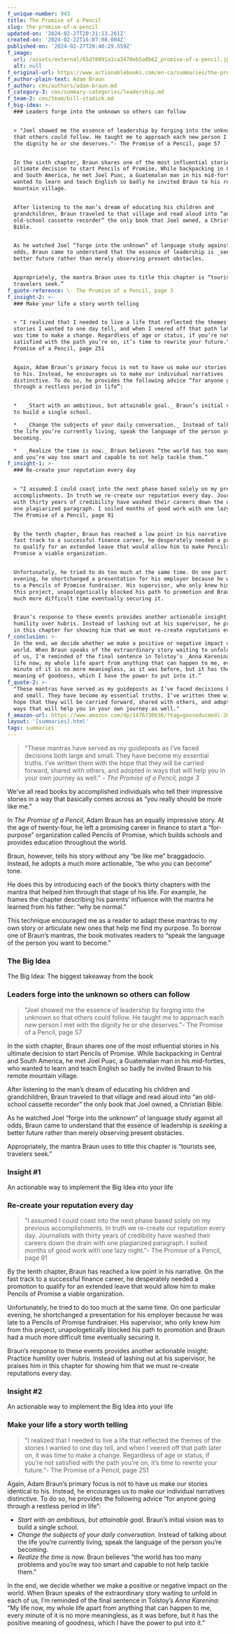 ```yaml
---
f_unique-number: 943
title: The Promise of a Pencil
slug: the-promise-of-a-pencil
updated-on: '2024-02-27T20:31:13.261Z'
created-on: '2024-02-22T16:07:08.004Z'
published-on: '2024-02-27T20:40:29.559Z'
f_image:
  url: /assets/external/65d78091a1ca3470eb5a8b62_promise-of-a-pencil.jpeg
  alt: null
f_original-url: https://www.actionablebooks.com/en-ca/summaries/the-promise-of-a-pencil/
f_author-plain-text: Adam Braun
f_author: cms/authors/adam-braun.md
f_category-3: cms/summary-categories/leadership.md
f_team-2: cms/team/bill-stadick.md
f_big-idea: >-
  ### Leaders forge into the unknown so others can follow


  > "Joel showed me the essence of leadership by forging into the unknown so
  that others could follow. He taught me to approach each new person I met with
  the dignity he or she deserves."- The Promise of a Pencil, page 57


  In the sixth chapter, Braun shares one of the most influential stories in his
  ultimate decision to start Pencils of Promise. While backpacking in Central
  and South America, he met Joel Puac, a Guatemalan man in his mid-forties, who
  wanted to learn and teach English so badly he invited Braun to his remote
  mountain village.


  After listening to the man’s dream of educating his children and
  grandchildren, Braun traveled to that village and read aloud into “an
  old-school cassette recorder” the only book that Joel owned, a Christian
  Bible.


  As he watched Joel “forge into the unknown” of language study against all
  odds, Braun came to understand that the essence of leadership is _seeking_ a
  better future rather than merely observing present obstacles.


  Appropriately, the mantra Braun uses to title this chapter is “tourists see,
  travelers seek.”
f_quote-reference: \- The Promise of a Pencil, page 3
f_insight-2: >-
  ### Make your life a story worth telling


  > "I realized that I needed to live a life that reflected the themes of the
  stories I wanted to one day tell, and when I veered off that path later on, it
  was time to make a change. Regardless of age or status, if you’re not
  satisfied with the path you’re on, it’s time to rewrite your future."- The
  Promise of a Pencil, page 251


  Again, Adam Braun’s primary focus is not to have us make our stories identical
  to his. Instead, he encourages us to make our individual narratives
  distinctive. To do so, he provides the following advice “for anyone going
  through a restless period in life”:


  *   _Start with an ambitious, but attainable goal._ Braun’s initial vision was
  to build a single school.

  *   _Change the subjects of your daily conversation._ Instead of talking about
  the life you’re currently living, speak the language of the person you’re
  becoming.

  *   _Realize the time is now._ Braun believes “the world has too many problems
  and you’re way too smart and capable to not help tackle them.”
f_insight-1: >-
  ### Re-create your reputation every day


  > "I assumed I could coast into the next phase based solely on my previous
  accomplishments. In truth we re-create our reputation every day. Journalists
  with thirty years of credibility have washed their careers down the drain with
  one plagiarized paragraph. I soiled months of good work with one lazy night."-
  The Promise of a Pencil, page 91


  By the tenth chapter, Braun has reached a low point in his narrative. On the
  fast track to a successful finance career, he desperately needed a promotion
  to qualify for an extended leave that would allow him to make Pencils of
  Promise a viable organization.


  Unfortunately, he tried to do too much at the same time. On one particular
  evening, he shortchanged a presentation for his employer because he was late
  to a Pencils of Promise fundraiser. His supervisor, who only knew him from
  this project, unapologetically blocked his path to promotion and Braun had a
  much more difficult time eventually securing it.


  Braun’s response to these events provides another actionable insight: Practice
  humility over hubris. Instead of lashing out at his supervisor, he praises him
  in this chapter for showing him that we must re-create reputations every day.
f_conclusion: >-
  In the end, we decide whether we make a positive or negative impact on the
  world. When Braun speaks of the extraordinary story waiting to unfold in each
  of us, I’m reminded of the final sentence in Tolstoy’s _Anna Karenina_: “My
  life now, my whole life apart from anything that can happen to me, every
  minute of it is no more meaningless, as it was before, but it has the positive
  meaning of goodness, which I have the power to put into it.”
f_quote-2: >-
  "These mantras have served as my guideposts as I’ve faced decisions both large
  and small. They have become my essential truths. I’ve written them with the
  hope that they will be carried forward, shared with others, and adopted in
  ways that will help you in your own journey as well."
f_amazon-url: https://www.amazon.com/dp/1476730636/?tag=gooseducmedi-20
layout: '[summaries].html'
tags: summaries
---
```


> "These mantras have served as my guideposts as I’ve faced decisions both large and small. They have become my essential truths. I’ve written them with the hope that they will be carried forward, shared with others, and adopted in ways that will help you in your own journey as well." _\- The Promise of a Pencil, page 3_

We’ve all read books by accomplished individuals who tell their impressive stories in a way that basically comes across as “you really should be more like me.”

In _The Promise of a Pencil_, Adam Braun has an equally impressive story. At the age of twenty-four, he left a promising career in finance to start a “for-purpose” organization called Pencils of Promise, which builds schools and provides education throughout the world.

Braun, however, tells his story without any “be like me” braggadocio. Instead, he adopts a much more actionable, “be who _you_ can become” tone.

He does this by introducing each of the book’s thirty chapters with the mantra that helped him through that stage of his life. For example, he frames the chapter describing his parents’ influence with the mantra he learned from his father: “why be normal.”

This technique encouraged me as a reader to adapt these mantras to my own story or articulate new ones that help me find my purpose. To borrow one of Braun’s mantras, the book motivates readers to “speak the language of the person you want to become.”

### The Big Idea

The Big Idea: The biggest takeaway from the book

### Leaders forge into the unknown so others can follow

> "Joel showed me the essence of leadership by forging into the unknown so that others could follow. He taught me to approach each new person I met with the dignity he or she deserves."- The Promise of a Pencil, page 57

In the sixth chapter, Braun shares one of the most influential stories in his ultimate decision to start Pencils of Promise. While backpacking in Central and South America, he met Joel Puac, a Guatemalan man in his mid-forties, who wanted to learn and teach English so badly he invited Braun to his remote mountain village.

After listening to the man’s dream of educating his children and grandchildren, Braun traveled to that village and read aloud into “an old-school cassette recorder” the only book that Joel owned, a Christian Bible.

As he watched Joel “forge into the unknown” of language study against all odds, Braun came to understand that the essence of leadership is _seeking_ a better future rather than merely observing present obstacles.

Appropriately, the mantra Braun uses to title this chapter is “tourists see, travelers seek.”

### Insight #1

An actionable way to implement the Big Idea into your life

### Re-create your reputation every day

> "I assumed I could coast into the next phase based solely on my previous accomplishments. In truth we re-create our reputation every day. Journalists with thirty years of credibility have washed their careers down the drain with one plagiarized paragraph. I soiled months of good work with one lazy night."- The Promise of a Pencil, page 91

By the tenth chapter, Braun has reached a low point in his narrative. On the fast track to a successful finance career, he desperately needed a promotion to qualify for an extended leave that would allow him to make Pencils of Promise a viable organization.

Unfortunately, he tried to do too much at the same time. On one particular evening, he shortchanged a presentation for his employer because he was late to a Pencils of Promise fundraiser. His supervisor, who only knew him from this project, unapologetically blocked his path to promotion and Braun had a much more difficult time eventually securing it.

Braun’s response to these events provides another actionable insight: Practice humility over hubris. Instead of lashing out at his supervisor, he praises him in this chapter for showing him that we must re-create reputations every day.

### Insight #2

An actionable way to implement the Big Idea into your life

### Make your life a story worth telling

> "I realized that I needed to live a life that reflected the themes of the stories I wanted to one day tell, and when I veered off that path later on, it was time to make a change. Regardless of age or status, if you’re not satisfied with the path you’re on, it’s time to rewrite your future."- The Promise of a Pencil, page 251

Again, Adam Braun’s primary focus is not to have us make our stories identical to his. Instead, he encourages us to make our individual narratives distinctive. To do so, he provides the following advice “for anyone going through a restless period in life”:

*   _Start with an ambitious, but attainable goal._ Braun’s initial vision was to build a single school.
*   _Change the subjects of your daily conversation._ Instead of talking about the life you’re currently living, speak the language of the person you’re becoming.
*   _Realize the time is now._ Braun believes “the world has too many problems and you’re way too smart and capable to not help tackle them.”

In the end, we decide whether we make a positive or negative impact on the world. When Braun speaks of the extraordinary story waiting to unfold in each of us, I’m reminded of the final sentence in Tolstoy’s _Anna Karenina_: “My life now, my whole life apart from anything that can happen to me, every minute of it is no more meaningless, as it was before, but it has the positive meaning of goodness, which I have the power to put into it.”
